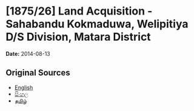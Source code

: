 # [1875/26] Land Acquisition - Sahabandu Kokmaduwa, Welipitiya D/S Division, Matara District

**Date:** 2014-08-13

## Original Sources

- [English](https://documents.gov.lk/view/extra-gazettes/2014/8/1875-26_E.pdf)
- [සිංහල](https://documents.gov.lk/view/extra-gazettes/2014/8/1875-26_S.pdf)
- [தமிழ்](https://documents.gov.lk/view/extra-gazettes/2014/8/1875-26_T.pdf)
